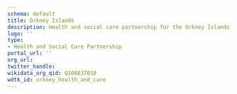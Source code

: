 ```yaml
---
schema: default
title: Orkney Islands
description: Health and social care partnership for the Orkney Islands area
logo: ''
type:
- Health and Social Care Partnership
portal_url: ''
org_url: 
twitter_handle: 
wikidata_org_qid: Q108837010
wdtk_id: orkney_health_and_care
---
```

